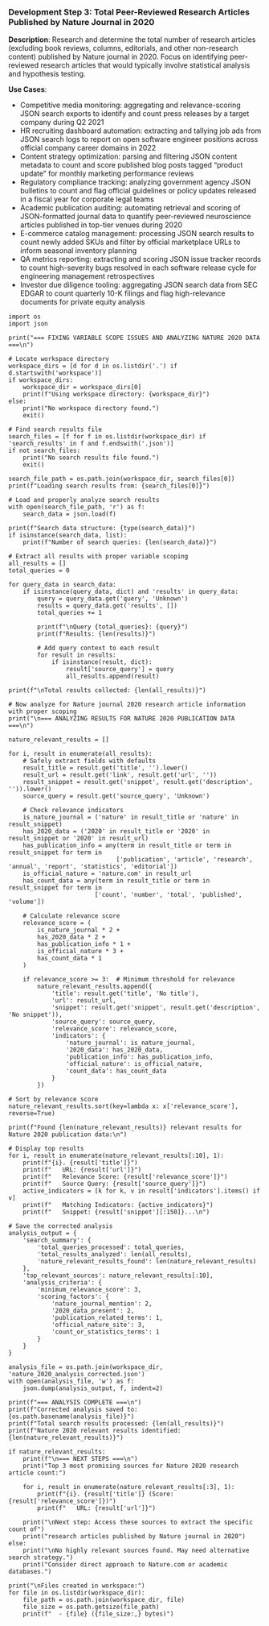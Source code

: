 ### Development Step 3: Total Peer-Reviewed Research Articles Published by Nature Journal in 2020

**Description**: Research and determine the total number of research articles (excluding book reviews, columns, editorials, and other non-research content) published by Nature journal in 2020. Focus on identifying peer-reviewed research articles that would typically involve statistical analysis and hypothesis testing.

**Use Cases**:
- Competitive media monitoring: aggregating and relevance-scoring JSON search exports to identify and count press releases by a target company during Q2 2021
- HR recruiting dashboard automation: extracting and tallying job ads from JSON search logs to report on open software engineer positions across official company career domains in 2022
- Content strategy optimization: parsing and filtering JSON content metadata to count and score published blog posts tagged “product update” for monthly marketing performance reviews
- Regulatory compliance tracking: analyzing government agency JSON bulletins to count and flag official guidelines or policy updates released in a fiscal year for corporate legal teams
- Academic publication auditing: automating retrieval and scoring of JSON-formatted journal data to quantify peer-reviewed neuroscience articles published in top-tier venues during 2020
- E-commerce catalog management: processing JSON search results to count newly added SKUs and filter by official marketplace URLs to inform seasonal inventory planning
- QA metrics reporting: extracting and scoring JSON issue tracker records to count high-severity bugs resolved in each software release cycle for engineering management retrospectives
- Investor due diligence tooling: aggregating JSON search data from SEC EDGAR to count quarterly 10-K filings and flag high-relevance documents for private equity analysis

```
import os
import json

print("=== FIXING VARIABLE SCOPE ISSUES AND ANALYZING NATURE 2020 DATA ===\n")

# Locate workspace directory
workspace_dirs = [d for d in os.listdir('.') if d.startswith('workspace')]
if workspace_dirs:
    workspace_dir = workspace_dirs[0]
    print(f"Using workspace directory: {workspace_dir}")
else:
    print("No workspace directory found.")
    exit()

# Find search results file
search_files = [f for f in os.listdir(workspace_dir) if 'search_results' in f and f.endswith('.json')]
if not search_files:
    print("No search results file found.")
    exit()

search_file_path = os.path.join(workspace_dir, search_files[0])
print(f"Loading search results from: {search_files[0]}")

# Load and properly analyze search results
with open(search_file_path, 'r') as f:
    search_data = json.load(f)

print(f"Search data structure: {type(search_data)}")
if isinstance(search_data, list):
    print(f"Number of search queries: {len(search_data)}")

# Extract all results with proper variable scoping
all_results = []
total_queries = 0

for query_data in search_data:
    if isinstance(query_data, dict) and 'results' in query_data:
        query = query_data.get('query', 'Unknown')
        results = query_data.get('results', [])
        total_queries += 1
        
        print(f"\nQuery {total_queries}: {query}")
        print(f"Results: {len(results)}")
        
        # Add query context to each result
        for result in results:
            if isinstance(result, dict):
                result['source_query'] = query
                all_results.append(result)

print(f"\nTotal results collected: {len(all_results)}")

# Now analyze for Nature journal 2020 research article information with proper scoping
print("\n=== ANALYZING RESULTS FOR NATURE 2020 PUBLICATION DATA ===\n")

nature_relevant_results = []

for i, result in enumerate(all_results):
    # Safely extract fields with defaults
    result_title = result.get('title', '').lower()
    result_url = result.get('link', result.get('url', ''))
    result_snippet = result.get('snippet', result.get('description', '')).lower()
    source_query = result.get('source_query', 'Unknown')
    
    # Check relevance indicators
    is_nature_journal = ('nature' in result_title or 'nature' in result_snippet)
    has_2020_data = ('2020' in result_title or '2020' in result_snippet or '2020' in result_url)
    has_publication_info = any(term in result_title or term in result_snippet for term in 
                              ['publication', 'article', 'research', 'annual', 'report', 'statistics', 'editorial'])
    is_official_nature = 'nature.com' in result_url
    has_count_data = any(term in result_title or term in result_snippet for term in 
                        ['count', 'number', 'total', 'published', 'volume'])
    
    # Calculate relevance score
    relevance_score = (
        is_nature_journal * 2 +
        has_2020_data * 2 +
        has_publication_info * 1 +
        is_official_nature * 3 +
        has_count_data * 1
    )
    
    if relevance_score >= 3:  # Minimum threshold for relevance
        nature_relevant_results.append({
            'title': result.get('title', 'No title'),
            'url': result_url,
            'snippet': result.get('snippet', result.get('description', 'No snippet')),
            'source_query': source_query,
            'relevance_score': relevance_score,
            'indicators': {
                'nature_journal': is_nature_journal,
                '2020_data': has_2020_data,
                'publication_info': has_publication_info,
                'official_nature': is_official_nature,
                'count_data': has_count_data
            }
        })

# Sort by relevance score
nature_relevant_results.sort(key=lambda x: x['relevance_score'], reverse=True)

print(f"Found {len(nature_relevant_results)} relevant results for Nature 2020 publication data:\n")

# Display top results
for i, result in enumerate(nature_relevant_results[:10], 1):
    print(f"{i}. {result['title']}")
    print(f"   URL: {result['url']}")
    print(f"   Relevance Score: {result['relevance_score']}")
    print(f"   Source Query: {result['source_query']}")
    active_indicators = [k for k, v in result['indicators'].items() if v]
    print(f"   Matching Indicators: {active_indicators}")
    print(f"   Snippet: {result['snippet'][:150]}...\n")

# Save the corrected analysis
analysis_output = {
    'search_summary': {
        'total_queries_processed': total_queries,
        'total_results_analyzed': len(all_results),
        'nature_relevant_results_found': len(nature_relevant_results)
    },
    'top_relevant_sources': nature_relevant_results[:10],
    'analysis_criteria': {
        'minimum_relevance_score': 3,
        'scoring_factors': {
            'nature_journal_mention': 2,
            '2020_data_present': 2,
            'publication_related_terms': 1,
            'official_nature_site': 3,
            'count_or_statistics_terms': 1
        }
    }
}

analysis_file = os.path.join(workspace_dir, 'nature_2020_analysis_corrected.json')
with open(analysis_file, 'w') as f:
    json.dump(analysis_output, f, indent=2)

print(f"=== ANALYSIS COMPLETE ===\n")
print(f"Corrected analysis saved to: {os.path.basename(analysis_file)}")
print(f"Total search results processed: {len(all_results)}")
print(f"Nature 2020 relevant results identified: {len(nature_relevant_results)}")

if nature_relevant_results:
    print(f"\n=== NEXT STEPS ===\n")
    print("Top 3 most promising sources for Nature 2020 research article count:")
    
    for i, result in enumerate(nature_relevant_results[:3], 1):
        print(f"{i}. {result['title']} (Score: {result['relevance_score']})")
        print(f"   URL: {result['url']}")
    
    print("\nNext step: Access these sources to extract the specific count of")
    print("research articles published by Nature journal in 2020")
else:
    print("\nNo highly relevant sources found. May need alternative search strategy.")
    print("Consider direct approach to Nature.com or academic databases.")

print("\nFiles created in workspace:")
for file in os.listdir(workspace_dir):
    file_path = os.path.join(workspace_dir, file)
    file_size = os.path.getsize(file_path)
    print(f"  - {file} ({file_size:,} bytes)")
```